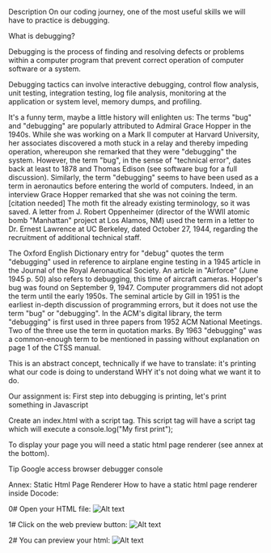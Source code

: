 Description
On our coding journey, one of the most useful skills we will have to practice is debugging.

What is debugging?

Debugging is the process of finding and resolving defects or problems within a computer program that prevent correct operation of computer software or a system.

Debugging tactics can involve interactive debugging, control flow analysis, unit testing, integration testing, log file analysis, monitoring at the application or system level, memory dumps, and profiling.

It's a funny term, maybe a little history will enlighten us:
The terms "bug" and "debugging" are popularly attributed to Admiral Grace Hopper in the 1940s. While she was working on a Mark II computer at Harvard University, her associates discovered a moth stuck in a relay and thereby impeding operation, whereupon she remarked that they were "debugging" the system. However, the term "bug", in the sense of "technical error", dates back at least to 1878 and Thomas Edison (see software bug for a full discussion). Similarly, the term "debugging" seems to have been used as a term in aeronautics before entering the world of computers. Indeed, in an interview Grace Hopper remarked that she was not coining the term.[citation needed] The moth fit the already existing terminology, so it was saved. A letter from J. Robert Oppenheimer (director of the WWII atomic bomb "Manhattan" project at Los Alamos, NM) used the term in a letter to Dr. Ernest Lawrence at UC Berkeley, dated October 27, 1944, regarding the recruitment of additional technical staff.

The Oxford English Dictionary entry for "debug" quotes the term "debugging" used in reference to airplane engine testing in a 1945 article in the Journal of the Royal Aeronautical Society. An article in "Airforce" (June 1945 p. 50) also refers to debugging, this time of aircraft cameras. Hopper's bug was found on September 9, 1947. Computer programmers did not adopt the term until the early 1950s. The seminal article by Gill in 1951 is the earliest in-depth discussion of programming errors, but it does not use the term "bug" or "debugging". In the ACM's digital library, the term "debugging" is first used in three papers from 1952 ACM National Meetings. Two of the three use the term in quotation marks. By 1963 "debugging" was a common-enough term to be mentioned in passing without explanation on page 1 of the CTSS manual.

This is an abstract concept, technically if we have to translate: it's printing what our code is doing to understand WHY it's not doing what we want it to do.

Our assignment is:
First step into debugging is printing, let's print something in Javascript

Create an index.html with a script tag.
This script tag will have a script tag which will execute a console.log("My first print");

To display your page you will need a static html page renderer (see annex at the bottom).

Tip
Google access browser debugger console

Annex: Static Html Page Renderer
How to have a static html page renderer inside Docode:

0# Open your HTML file:
![Alt text](https://storage.googleapis.com/qwasar-public/track-web/docode_web_mini_browser_1.png)

1# Click on the web preview button:
![Alt text](https://storage.googleapis.com/qwasar-public/track-web/docode_web_mini_browser_2.png)

2# You can preview your html:
![Alt text](https://storage.googleapis.com/qwasar-public/track-web/docode_web_mini_browser_3.png)